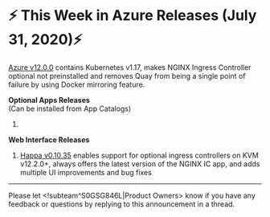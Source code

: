 # :zap: This Week in Azure Releases (July 31, 2020):zap:

[Azure v12.0.0](https://github.com/giantswarm/releases/blob/master/azure/v12.0.0) contains Kubernetes v1.17, makes NGINX Ingress Controller optional not preinstalled and removes Quay from being a single point of failure by using Docker mirroring feature.

**Optional Apps Releases**  
(Can be installed from App Catalogs)

1. 

**Web Interface Releases**
1. [Happa v0.10.35](https://github.com/giantswarm/happa/releases/tag/v0.10.35) enables support for optional ingress controllers on KVM v12.2.0+, always offers the latest version of the NGINX IC app, and adds multiple UI improvements and bug fixes

---
Please let <!subteam^S0GSG846L|Product Owners> know if you have any feedback or questions by replying to this announcement in a thread.
